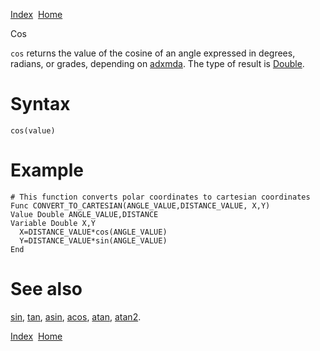 [Index](index.html)  [Home](getting-started_home.html)

Cos

`cos` returns the value of the cosine of an angle expressed in degrees, radians, or grades, depending on [adxmda](4gl_adxmda.html). The type of result is [Double](4gl_double.html).

# Syntax

```
cos(value)
```

# Example

```
# This function converts polar coordinates to cartesian coordinates
Func CONVERT_TO_CARTESIAN(ANGLE_VALUE,DISTANCE_VALUE, X,Y)
Value Double ANGLE_VALUE,DISTANCE
Variable Double X,Y
  X=DISTANCE_VALUE*cos(ANGLE_VALUE)
  Y=DISTANCE_VALUE*sin(ANGLE_VALUE)
End
```

# See also

[sin](4gl_sin.html), [tan](4gl_tan.html), [asin](4gl_asin.html), [acos](4gl_acos.html), [atan](4gl_atan.html), [atan2](4gl_atan2.html).

  

[Index](index.html)  [Home](getting-started_home.html)